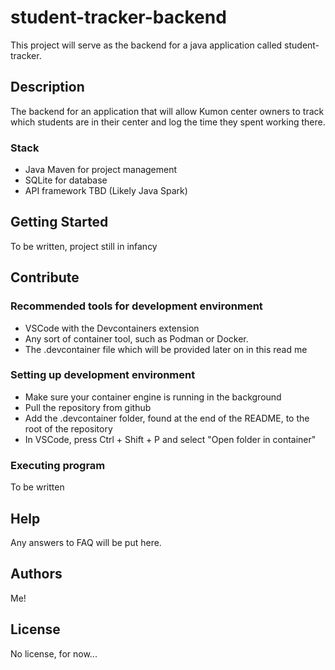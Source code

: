 # student-tracker-backend

This project will serve as the backend for a java application called student-tracker.

## Description

The backend for an application that will allow Kumon center owners to track which students are in their center and log the time they spent working there.

### Stack

* Java Maven for project management
* SQLite for database
* API framework TBD (Likely Java Spark)

## Getting Started

To be written, project still in infancy

## Contribute

### Recommended tools for development environment

* VSCode with the Devcontainers extension
* Any sort of container tool, such as Podman or Docker.
* The .devcontainer file which will be provided later on in this read me

### Setting up development environment

* Make sure your container engine is running in the background
* Pull the repository from github
* Add the .devcontainer folder, found at the end of the README, to the root of the repository
* In VSCode, press Ctrl + Shift + P and select "Open folder in container"

### Executing program

To be written

## Help

Any answers to FAQ will be put here.

## Authors

Me!

## License

No license, for now...
